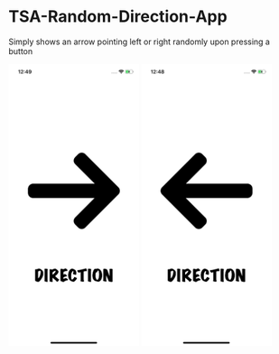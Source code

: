 # TSA-Random-Direction-App
Simply shows an arrow pointing left or right randomly upon pressing a button
<p float="left">
  <img src="images_for_README/r_shot.png" height="500">
  <img src="images_for_README/l_shot.png" height="500">
</p>






